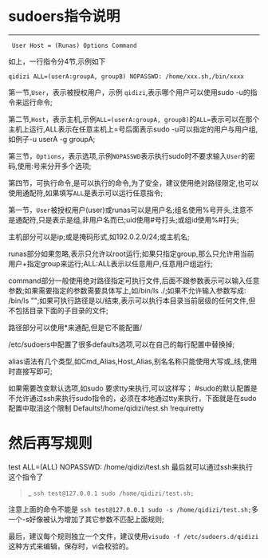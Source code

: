 # sudoers指令说明

-----------------------------------------------------

` User Host = (Runas) Options Command` 

如上，一行指令分4节,示例如下

` qidizi ALL=(userA:groupA, groupB) NOPASSWD: /home/xxx.sh,/bin/xxxx `

第一节,`User`，表示被授权用户，示例 `qidizi`,表示哪个用户可以使用sudo -u的指令来运行命令;

第二节,`Host`，表示主机,示例`ALL=(userA:groupA, groupB)`的`ALL=`表示可以在那个主机上运行,ALL表示在任意主机上=号后面表示sudo -u可以指定的用户与用户组,如例子-u userA -g groupA;

第三节，`Options`，表示选项,示例`NOPASSWD`表示执行sudo时不要求输入`User`的密码,使用:号来分开多个选项;

第四节，可执行命令,是可以执行的命令,为了安全，建议使用绝对路径限定,也可以使用通配符,如果填写`ALL`是表示可以运行任意指令;

第一节，`User`被授权用户(user)或runas可以是用户名;组名使用%号开头,注意不是通配符,只是表示是组,非用户名而已;uid使用#号打头;或组id使用%#打头;

主机部分可以是ip;或是掩码形式,如192.0.2.0/24;或主机名;

runas部分如果忽略,表示只允许以root运行;如果只指定group,那么只允许用当前用户+指定group来运行;ALL:ALL表示以任意用户,任意用户组运行;

command部分一般使用绝对路径指定可执行文件,后面不跟参数表示可以输入任意参数;如果需要指定的参数需要具体写上,如/bin/ls ./;如果不允许输入参数写成: /bin/ls "";如果可执行路径是以/结束,表示可以执行本目录当前层级的任何文件,但不包括目录下面的子目录的文件;



路径部分可以使用*来通配,但是它不能配置/

/etc/sudoers中配置了很多defaults选项,可以在自己的每行配置中替换掉;

alias语法有几个类型,如Cmd_Alias,Host_Alias,别名名称只能使用大写或_线,使用时直接写即可;



如果需要改变默认选项,如sudo 要求tty来执行,可以这样写；
#sudo的默认配置是不允许通过ssh来执行sudo指令的，必须在本地通过tty来执行，下面就是在sudo配置中取消这个限制
Defaults!/home/qidizi/test.sh !requiretty
# 然后再写规则
test ALL=(ALL) NOPASSWD: /home/qidizi/test.sh
最后就可以通过ssh来执行这个指令了
>_   `ssh test@127.0.0.1 sudo /home/qidizi/test.sh;`

注意上面的命令不能是 `ssh test@127.0.0.1 sudo -s /home/qidizi/test.sh;`多一个-s好像被认为增加了其它参数不匹配上面规则;

最后，建议每个规则独立一个文件，建议使用`visudo -f /etc/sudoers.d/qidizi` 这种方式来编辑，保存时，vi会校验的。
